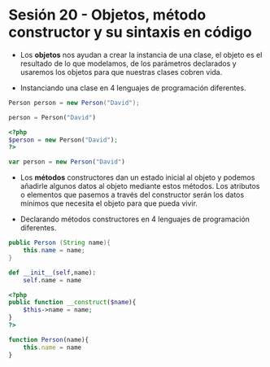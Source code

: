 # Sesión 20 - Objetos, método constructor y su sintaxis en código

* Los **objetos** nos ayudan a crear la instancia de una clase, el objeto es el resultado de lo que modelamos, de los parámetros declarados y usaremos los objetos para que nuestras clases cobren vida.

* Instanciando una clase en 4 lenguajes de programación diferentes.

```java
Person person = new Person("David");
```
```python
person = Person("David")
```
```php
<?php
$person = new Person("David");
?>
```
```javascript
var person = new Person("David")
```

* Los **métodos** constructores dan un estado inicial al objeto y podemos añadirle algunos datos al objeto mediante estos métodos. Los atributos o elementos que pasemos a través del constructor serán los datos mínimos que necesita el objeto para que pueda vivir.

* Declarando métodos constructores en 4 lenguajes de programación diferentes.

```java
public Person (String name){
	this.name = name;
}
```
```python
def __init__(self,name):
	self.name = name
```
```php
<?php
public function __construct($name){
	$this->name = name;
}
?>
```
```javascript
function Person(name){
	this.name = name
}
```